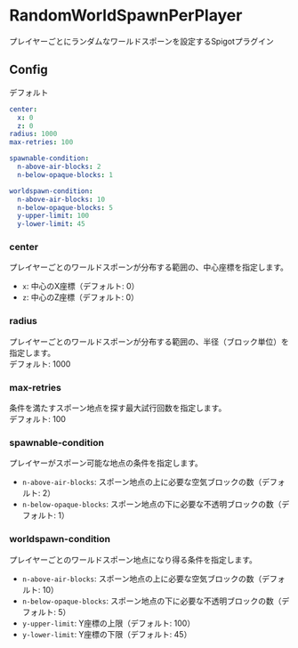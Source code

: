 # RandomWorldSpawnPerPlayer

プレイヤーごとにランダムなワールドスポーンを設定するSpigotプラグイン

## Config

デフォルト
```yaml
center:
  x: 0
  z: 0
radius: 1000
max-retries: 100

spawnable-condition:
  n-above-air-blocks: 2
  n-below-opaque-blocks: 1

worldspawn-condition:
  n-above-air-blocks: 10
  n-below-opaque-blocks: 5
  y-upper-limit: 100
  y-lower-limit: 45
```

### center
プレイヤーごとのワールドスポーンが分布する範囲の、中心座標を指定します。

- `x`: 中心のX座標（デフォルト: 0）
- `z`: 中心のZ座標（デフォルト: 0）

### radius
プレイヤーごとのワールドスポーンが分布する範囲の、半径（ブロック単位）を指定します。  
デフォルト: 1000

### max-retries
条件を満たすスポーン地点を探す最大試行回数を指定します。  
デフォルト: 100

### spawnable-condition
プレイヤーがスポーン可能な地点の条件を指定します。

- `n-above-air-blocks`: スポーン地点の上に必要な空気ブロックの数（デフォルト: 2）
- `n-below-opaque-blocks`: スポーン地点の下に必要な不透明ブロックの数（デフォルト: 1）

### worldspawn-condition
プレイヤーごとのワールドスポーン地点になり得る条件を指定します。

- `n-above-air-blocks`: スポーン地点の上に必要な空気ブロックの数（デフォルト: 10）
- `n-below-opaque-blocks`: スポーン地点の下に必要な不透明ブロックの数（デフォルト: 5）
- `y-upper-limit`: Y座標の上限（デフォルト: 100）
- `y-lower-limit`: Y座標の下限（デフォルト: 45）

